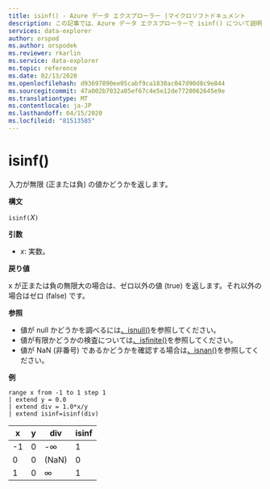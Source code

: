 ```yaml
---
title: isinf() - Azure データ エクスプローラー |マイクロソフトドキュメント
description: この記事では、Azure データ エクスプローラーで isinf() について説明します。
services: data-explorer
author: orspod
ms.author: orspodek
ms.reviewer: rkarlin
ms.service: data-explorer
ms.topic: reference
ms.date: 02/13/2020
ms.openlocfilehash: d93697890ee05cabf9ca1830ac047d90d8c9e844
ms.sourcegitcommit: 47a002b7032a05ef67c4e5e12de7720062645e9e
ms.translationtype: MT
ms.contentlocale: ja-JP
ms.lasthandoff: 04/15/2020
ms.locfileid: "81513585"
---
```

# <a name="isinf"></a>isinf()

入力が無限 (正または負) の値かどうかを返します。  

**構文**

`isinf(`*X*`)`

**引数**

* *x*: 実数。

**戻り値**

x が正または負の無限大の場合は、ゼロ以外の値 (true) を返します。それ以外の場合はゼロ (false) です。

**参照**

* 値が null かどうかを調べるには[、isnull()](isnullfunction.md)を参照してください。
* 値が有限かどうかの検査については[、isfinite()](isfinitefunction.md)を参照してください。
* 値が NaN (非番号) であるかどうかを確認する場合は[、isnan()](isnanfunction.md)を参照してください。

**例**

```kusto
range x from -1 to 1 step 1
| extend y = 0.0
| extend div = 1.0*x/y
| extend isinf=isinf(div)
```

|x|y|div|isinf|
|---|---|---|---|
|-1|0|-∞|1|
|0|0|(NaN)|0|
|1|0|∞|1|
